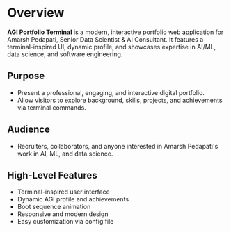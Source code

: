 # Overview

**AGI Portfolio Terminal** is a modern, interactive portfolio web application for Amarsh Pedapati, Senior Data Scientist & AI Consultant. It features a terminal-inspired UI, dynamic profile, and showcases expertise in AI/ML, data science, and software engineering.

## Purpose
- Present a professional, engaging, and interactive digital portfolio.
- Allow visitors to explore background, skills, projects, and achievements via terminal commands.

## Audience
- Recruiters, collaborators, and anyone interested in Amarsh Pedapati's work in AI, ML, and data science.

## High-Level Features
- Terminal-inspired user interface
- Dynamic AGI profile and achievements
- Boot sequence animation
- Responsive and modern design
- Easy customization via config file 